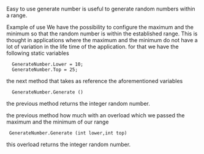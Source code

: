 Easy to use generate number is useful to generate random numbers within a range.

Example of use
We have the possibility to configure the maximum and the minimum so that the random number is within the established range. This is thought in
applications where the maximum and the minimum do not have a lot of variation in the life time of the application.
for that we have the following static variables

      GenerateNumber.Lower = 10;
      GenerateNumber.Top = 25;
the next method that takes as reference the aforementioned variables

      GenerateNumber.Generate ()
the previous method returns the integer random number.

the previous method how much with an overload which we passed the maximum and the minimum of our range

     GenerateNumber.Generate (int lower,int top)
this overload returns the integer random number.

